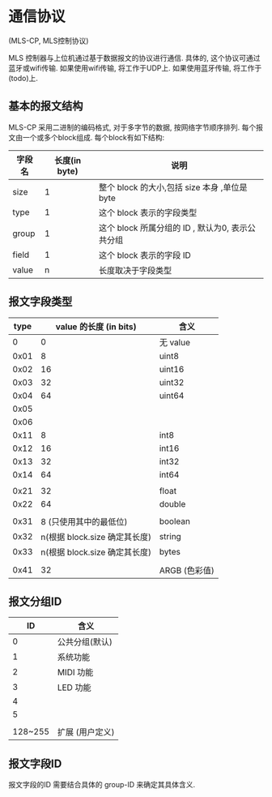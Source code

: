 # 通信协议
(MLS-CP, MLS控制协议)

MLS 控制器与上位机通过基于数据报文的协议进行通信.
具体的, 这个协议可通过蓝牙或wifi传输. 
如果使用wifi传输, 将工作于UDP上.
如果使用蓝牙传输, 将工作于(todo)上.

## 基本的报文结构


MLS-CP 采用二进制的编码格式, 对于多字节的数据, 按网络字节顺序排列.
每个报文由一个或多个block组成. 
每个block有如下结构:

| 字段名 | 长度(in byte) | 说明                                             |
| ------ | ------------- | ------------------------------------------------ |
| size   | 1             | 整个 block 的大小,包括 size 本身 ,单位是byte     |
| type   | 1             | 这个 block 表示的字段类型                        |
| group  | 1             | 这个 block 所属分组的 ID , 默认为0, 表示公共分组 |
| field  | 1             | 这个 block 表示的字段 ID                         |
| value  | n             | 长度取决于字段类型                               |


## 报文字段类型


| type | value 的长度 (in bits)        | 含义          |
| ---- | ----------------------------- | ------------- |
| 0    | 0                             | 无 value      |
| 0x01 | 8                             | uint8         |
| 0x02 | 16                            | uint16        |
| 0x03 | 32                            | uint32        |
| 0x04 | 64                            | uint64        |
| 0x05 |                               |               |
| 0x06 |                               |               |
| 0x11 | 8                             | int8          |
| 0x12 | 16                            | int16         |
| 0x13 | 32                            | int32         |
| 0x14 | 64                            | int64         |
|      |                               |               |
| 0x21 | 32                            | float         |
| 0x22 | 64                            | double        |
|      |                               |               |
| 0x31 | 8 (只使用其中的最低位)        | boolean       |
| 0x32 | n(根据 block.size 确定其长度) | string        |
| 0x33 | n(根据 block.size 确定其长度) | bytes         |
|      |                               |               |
| 0x41 | 32                            | ARGB (色彩值) |





## 报文分组ID

| ID      | 含义            |
| ------- | --------------- |
| 0       | 公共分组(默认)  |
| 1       | 系统功能        |
| 2       | MIDI 功能       |
| 3       | LED 功能        |
| 4       |                 |
| 5       |                 |
|         |                 |
| 128~255 | 扩展 (用户定义) |

## 报文字段ID

报文字段的ID 需要结合具体的 group-ID 来确定其具体含义.


